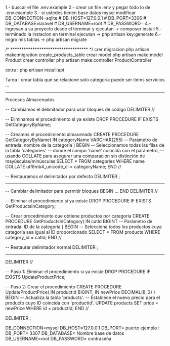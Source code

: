 1.- buscar el file .env.example
2.- crear un file .env y pegar todo lo de  .env.example
3.- si ustedes tienen base datos mysql modificar
    DB_CONNECTION=sqlite
    # DB_HOST=127.0.0.1
    # DB_PORT=3306
    # DB_DATABASE=laravel
    # DB_USERNAME=root
    # DB_PASSWORD=
4.- ingresan a su proyecto desde el terminar y ejecutan -> composer install
5.- terminado la instacion en terminal ejecutan -> php artisan key:generate
6.- migro mis tablas -> php artisan migrate



/* *********************************** */
crer migracion
php artisan make:migration create_products_table
crear model
php artisan make:model  Product
crear controller 
 php artisan make:controller ProductController



extra : php artisan install:api


Tarea : crear tabla que se relacione solo categoria puede ser 
items 
servicios 
...


----------------------------------------------------------
Procesos Almacenados 

-- Cambiamos el delimitador para usar bloques de código
DELIMITER //

-- Eliminamos el procedimiento si ya existe
DROP PROCEDURE IF EXISTS GetCategoryByName;

-- Creamos el procedimiento almacenado
CREATE PROCEDURE GetCategoryByName(
    IN categoryName VARCHAR(255) -- Parámetro de entrada: nombre de la categoría
)
BEGIN
    -- Seleccionamos todas las filas de la tabla 'categories'
    -- donde el campo 'name' coincida con el parámetro,
    -- usando COLLATE para asegurar una comparación sin distinción de mayúsculas/minúsculas
    SELECT *
    FROM categories
    WHERE name COLLATE utf8mb4_unicode_ci = categoryName;
END //

-- Restauramos el delimitador por defecto
DELIMITER ;


-------------------------------------------

-- Cambiar delimitador para permitir bloques BEGIN ... END
DELIMITER //

-- Eliminar el procedimiento si ya existe
DROP PROCEDURE IF EXISTS GetProductsInCategory;

-- Crear procedimiento que obtiene productos por categoría
CREATE PROCEDURE GetProductsInCategory(
    IN catId BIGINT -- Parámetro de entrada: ID de la categoría
)
BEGIN
    -- Selecciona todos los productos cuya categoría sea igual al ID proporcionado
    SELECT *
    FROM products
    WHERE category_id = catId;
END //

-- Restaurar delimitador normal
DELIMITER ;


--------------------------------------------------
DELIMITER //

-- Paso 1: Eliminar el procedimiento si ya existe
DROP PROCEDURE IF EXISTS UpdateProductPrice;

-- Paso 2: Crear el procedimiento
CREATE PROCEDURE UpdateProductPrice(
    IN productId BIGINT,
    IN newPrice DECIMAL(8, 2)
)
BEGIN
    -- Actualiza la tabla 'products'.
    -- Establece el nuevo precio para el producto cuyo ID coincida con 'productId'.
    UPDATE products
    SET price = newPrice
    WHERE id = productId;
END //

DELIMITER ;




DB_CONNECTION=mysql
DB_HOST=127.0.0.1
DB_PORT=                   puerto ejemplo  : DB_PORT= 3307
DB_DATABASE=               Nombre base de datos
DB_USERNAME=root
DB_PASSWORD=          contraseña